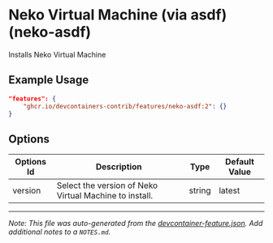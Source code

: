 

# Neko Virtual Machine (via asdf) (neko-asdf)

Installs Neko Virtual Machine

## Example Usage

```json
"features": {
    "ghcr.io/devcontainers-contrib/features/neko-asdf:2": {}
}
```

## Options

| Options Id | Description | Type | Default Value |
|-----|-----|-----|-----|
| version | Select the version of Neko Virtual Machine to install. | string | latest |



---

_Note: This file was auto-generated from the [devcontainer-feature.json](https://github.com/devcontainers-contrib/features/blob/main/src/neko-asdf/devcontainer-feature.json).  Add additional notes to a `NOTES.md`._
